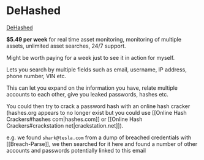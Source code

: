 # DeHashed
[DeHashed](https://dehashed.com/)

**$5.49 per week** for real time asset monitoring, monitoring of multiple assets, unlimited asset searches, 24/7 support.

Might be worth paying for a week just to see it in action for myself.

Lets you search by multiple fields such as email, username, IP address, phone number, VIN etc.

This can let you expand on the information you have, relate multiple accounts to each other, give you leaked passwords, hashes etc.

You could then try to crack a password hash with an online hash cracker (hashes.org appears to no longer exist but you could use [[Online Hash Crackers#hashes com|hashes.com]] or [[Online Hash Crackers#crackstation net|crackstation.net]]).

e.g. we found `shark@tesla.com` from a dump of breached credentials with [[Breach-Parse]], we then searched for it here and found a number of other accounts and passwords potentially linked to this email